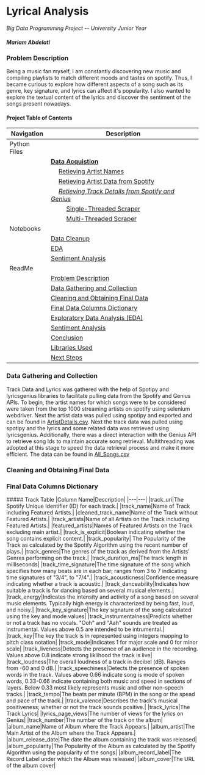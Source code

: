 # Lyrical Analysis

*Big Data Programming Project -- University Junior Year*
##### Mariam Abdelati

<h3>Problem Description<a id='problem-description'></a></h3>

Being a music fan myself, I am constantly discovering new music and compiling playlists to match different moods and tastes on spotify. Thus, I became curious to explore how different aspects of a song such as its genre, key signature, and lyrics can affect it's popularity. I also wanted to explore the textual content of the lyrics and discover the sentiment of the songs present nowadays.

#### Project Table of Contents
| Navigation | Description |
| ----- | ----- |
| Python Files ||
|  | **[Data Acquistion](./1_Data_Acquisition)**|
|  | &emsp;  [Retieving Artist Names](./1_Data_Acquisition/1_Scraping_ArtistNames/get_artists_names.py)|
|  | &emsp;  [Retieving Artist Data from Spotify](./1_Data_Acquisition/2_Artist_Data_Acquisition/get_artist_data.py)|
|  | &emsp; *[Retieving Track Details from Spotify and Genius](./1_Data_Acquisition/3_Track_Data_Acquistion)*|
|  | &emsp; &emsp; [Single-Threaded Scraper](./1_Data_Acquisition/3_Track_Data_Acquistion/track_scaper.py)|
|  | &emsp; &emsp; [Multi-Threaded Scraper](1_Data_Acquisition/3_Track_Data_Acquistion/mulithreaded_scraper.py)|
| Notebooks ||
|  | [Data Cleanup](./2_Data_Cleaning/data_clean_up.ipynb)|
|  | [EDA](./4_EDA/Track_Features_EDA.ipynb)|
|  | [Sentiment Analysis](./5_Sentiment_Analysis/track_lyrics_sentiment_analysis.ipynb)|
|ReadMe  | |
| | [Problem Description](#problem-description)|
| | [Data Gathering and Collection](#data-collection)|
| | [Cleaning and Obtaining Final Data](#data-cleaning)|
| | [Final Data Columns Dictionary](#data-dictionary)|
| | [Exploratory Data Analysis (EDA)](#eda)|
| | [Sentiment Analysis](#sentiment-analysis)|
| | [Conclusion](#conclusion)|
| | [Libraries Used](#libraries)|
| | [Next Steps](#next)|

<h3>Data Gathering and Collection</h3><a id='data-collection'></a>

Track Data and Lyrics was gathered with the help of Spotipy and lyricsgenius libraries to facilitate pulling data from the Spotify and Genius APIs. To begin, the artist names for which songs were to be considered were taken from the top 1000 streaming artists on spotify using selenium webdriver. Next the artist data was pulled using spotipy and exported and can be found in [ArtistDetails.csv](./1_Data_Acquisition/2_Artist_Data_Acquisition/ArtistDetails.csv). Next the track data was pulled using spotipy and the lyrics and some related data was retrieved using lyricsgenius. Additionally, there was a direct interaction with the Genius API to retrieve song Ids to maintain accurate song retrieval. Multithreading was adopted at this stage to speed the data retrieval process and make it more efficient. The data can be found in [All_Songs.csv](./1_Data_Acquisition/All_Songs.csv)

<h3>Cleaning and Obtaining Final Data</h3><a id='data-cleaning'></a>


<h3>Final Data Columns Dictionary</h3><a id='data-dictionary'></a>
##### Track Table
|Column Name|Description|
|---|---|
|track_uri|The Spotify Unique Identifier (ID) for each track.|
|track_name|Name of Track including Featured Artists.|
|cleaned_track_name|Name of the Track without Featured Artists.|
|track_artists|Name of all Artists on the Track including Featured Artists.|
|featured_artists|Names of Featured Artists on the Track excluding main artist.|
|track_is_explicit|Boolean indicating whether the song contains explicit content.|
|track_popularity| The Popularity of the Track as calculated by the Spotify Algorithm using the recent number of plays.|
|track_genres|The genres of the track as derived from the Artists' Genres performing on the track.|
|track_duration_ms|The track length in milliseconds|
|track_time_signature|The time signature of the song which specifies how many beats are in each bar; ranges from 3 to 7 indicating time signatures of "3/4", to "7/4".|
|track_acousticness|Confidence measure indicating whether a track is acoustic.|
|track_danceability|Indicates how suitable a track is for dancing based on several musical elements.|
|track_energy|Indicates the intensity and activity of a song based on several music elements. Typically high energy is characterized by being fast, loud, and noisy.|
|track_key_signature|The key signature of the song calculated using the key and mode values|
|track_instrumentalness|Predicts whether or not a track has no vocals. "Ooh" and "Aah" sounds are treated as instrumental. Values above 0.5 are intended to be intrumental.|
|track_key|The key the track is in represented using integers mapping to pitch class notation|
|track_mode|Indicates 1 for major scale and 0 for minor scale|
|track_liveness|Detects the presence of an audience in the recording. Values above 0.8 indicate strong liklihood the track is live|
|track_loudness|The overall loudness of a track in decibel (dB). Ranges from -60 and 0 dB.|
|track_speechiness|Detects the presence of spoken words in the track. Values above 0.66 indicate song is mode of spoken words, 0.33-0.66 indicate containing both music and speed in sections of layers. Below 0.33 most likely represents music and other non-speech tracks.|
|track_tempo|The beats per minute (BPM) in the song or the spead and pace of the track.|
|track_valence|Describes the track's musical positiveness; whether or not the track sounds positive.|
|track_lyrics|The Track Lyrics|
|lyrics_page_views|The number of views for the lyrics on Genius|
|track_number|The number of the track on the album|
|album_name|Name of Album where the Track Appears.|
|album_artist|The Main Artist of the Album where the Track Appears.|
|album_release_date|The date the album containing the track was released|
|album_popularity|The Popularity of the Album as calculated by the Spotify Algorithm using the popularity of the songs|
|album_record_label|The Record Label under which the Album was released|
|album_cover|The URL of the album cover|